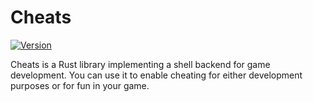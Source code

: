 # Cheats

[![Version][version_badge]][crate_url]

[version_badge]: https://img.shields.io/crates/v/cheats?label=version&style=flat-square

[crate_url]: https://crates.io/crates/cheats

Cheats is a Rust library implementing a shell backend for game development. You
can use it to enable cheating for either development purposes or for fun in
your game.